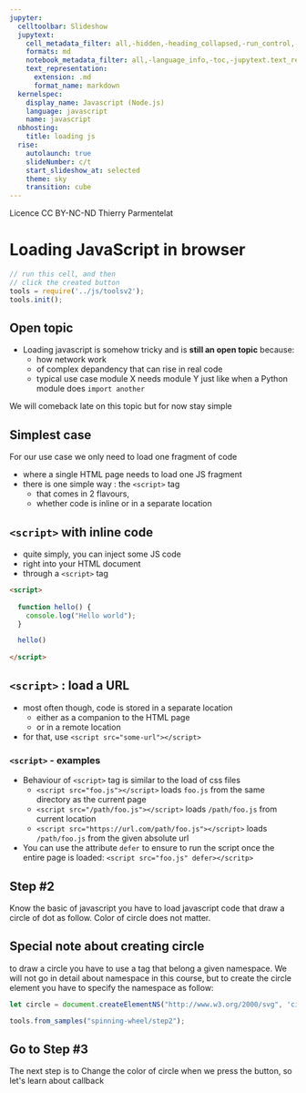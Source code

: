 ```yaml
---
jupyter:
  celltoolbar: Slideshow
  jupytext:
    cell_metadata_filter: all,-hidden,-heading_collapsed,-run_control,-trusted
    formats: md
    notebook_metadata_filter: all,-language_info,-toc,-jupytext.text_representation.jupytext_version,-jupytext.text_representation.format_version
    text_representation:
      extension: .md
      format_name: markdown
  kernelspec:
    display_name: Javascript (Node.js)
    language: javascript
    name: javascript
  nbhosting:
    title: loading js
  rise:
    autolaunch: true
    slideNumber: c/t
    start_slideshow_at: selected
    theme: sky
    transition: cube
---
```


<div class="licence">
<span>Licence CC BY-NC-ND</span>
<span>Thierry Parmentelat</span>
</div>

<!-- #region slideshow={"slide_type": ""} -->
# Loading JavaScript in browser
<!-- #endregion -->

```javascript
// run this cell, and then 
// click the created button
tools = require('../js/toolsv2');
tools.init();
```

<!-- #region slideshow={"slide_type": "slide"} -->
## Open topic
<!-- #endregion -->

* Loading javascript is somehow tricky and is **still an open topic** because: 
  * how network work
  * of complex depandency that can rise in real code 
  * typical use case module X needs module Y just like when a Python module does `import another`

We will comeback late on this topic but for now stay simple

<!-- #region slideshow={"slide_type": "slide"} -->
## Simplest case
<!-- #endregion -->

For our use case we only need to load one fragment of code

* where a single HTML page needs to load one JS fragment
* there is one simple way : the `<script>` tag
  * that comes in 2 flavours,
  * whether code is inline or in a separate location

<!-- #region slideshow={"slide_type": "slide"} -->
## `<script>` with inline code
<!-- #endregion -->

<!-- #region cell_style="center" -->
* quite simply, you can inject some JS code 
* right into your HTML document 
* through a `<script>` tag
<!-- #endregion -->

<!-- #region cell_style="center slideshow={"slide_type": ""} -->
```html
<script>
    
  function hello() {
    console.log("Hello world");
  }

  hello()
    
</script>
```
<!-- #endregion -->

<!-- #region slideshow={"slide_type": "slide"} -->
## `<script>` : load a URL
<!-- #endregion -->

* most often though, code is stored in a separate location
  * either as a companion to the HTML page
  * or in a remote location
* for that, use `<script src="some-url"></script>` 

<!-- #region slideshow={"slide_type": "slide"} -->
### `<script>` - examples
<!-- #endregion -->

<!-- #region slideshow={"slide_type": ""} -->
* Behaviour of `<script>` tag is similar to the load of css files
  * `<script src="foo.js"></script>` loads `foo.js` from the same directory as the current page
  * `<script src="/path/foo.js"></script>` loads `/path/foo.js` from current location
  * `<script src="https://url.com/path/foo.js"></script>` loads `/path/foo.js` from the given absolute url
* You can use the attribute `defer` to ensure to run the script once the entire page is loaded: `<script src="foo.js" defer></scritp>`
<!-- #endregion -->

<!-- #region slideshow={"slide_type": "slide"} -->
## Step #2

Know the basic of javascript you have to load javascript code that draw a circle of dot as follow. Color of circle does not matter.
<!-- #endregion -->

<!-- #region -->
## Special note about creating circle

to draw a circle you have to use a tag that belong a given namespace. We will not go in detail about namespace in this course, but to create the circle element you have to specify the namespace as follow:

```javascript
let circle = document.createElementNS("http://www.w3.org/2000/svg", 'circle');
```
<!-- #endregion -->

```javascript
tools.from_samples("spinning-wheel/step2");
```

## Go to Step #3

The next step is to Change the color of circle when we press the button, so let's learn about callback
